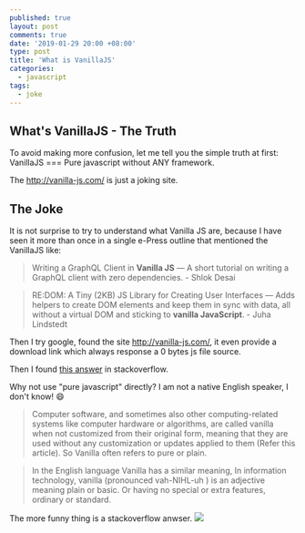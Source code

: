 ```yaml
---
published: true
layout: post
comments: true
date: '2019-01-29 20:00 +08:00'
type: post
title: 'What is VanillaJS'
categories:
  - javascript
tags:
  - joke
---
```


## What's VanillaJS - The Truth

To avoid making more confusion, let me tell you the simple truth at first: VanillaJS === Pure javascript without ANY framework.

The http://vanilla-js.com/ is just a joking site.

## The Joke

It is not surprise to try to understand what Vanilla JS are, because I have seen it more than once in a single e-Press outline that mentioned the VanillaJS like:

> Writing a GraphQL Client in **Vanilla JS** — A short tutorial on writing a GraphQL client with zero dependencies. - Shlok Desai

> RE:DOM: A Tiny (2KB) JS Library for Creating User Interfaces — Adds helpers to create DOM elements and keep them in sync with data, all without a virtual DOM and sticking to **vanilla JavaScript**. - Juha Lindstedt

Then I try google, found the site http://vanilla-js.com/, it even provide a download link which always response a 0 bytes js file source.

Then I found [this answer](https://stackoverflow.com/questions/20435653/what-is-vanillajs) in stackoverflow.

Why not use "pure javascript" directly? I am not a native English speaker, I don't know! 😄

> Computer software, and sometimes also other computing-related systems like computer hardware or algorithms, are called vanilla when not customized from their original form, meaning that they are used without any customization or updates applied to them (Refer this article). So Vanilla often refers to pure or plain.

> In the English language Vanilla has a similar meaning, In information technology, vanilla (pronounced vah-NIHL-uh ) is an adjective meaning plain or basic. Or having no special or extra features, ordinary or standard.

The more funny thing is a stackoverflow anwser.
![](https://i.stack.imgur.com/HaQQI.png)
